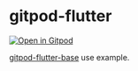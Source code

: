 # gitpod-flutter

[![Open in Gitpod](https://gitpod.io/button/open-in-gitpod.svg)](https://gitpod.io/#https://github.com/kitProject-dev/gitpod_flutter/tree/example-base)

[gitpod-flutter-base](https://hub.docker.com/r/kitproject/gitpod-flutter-base) use example.
